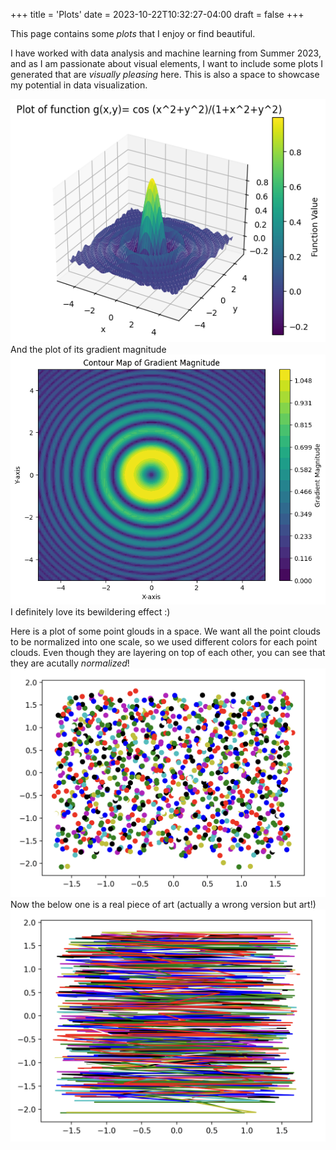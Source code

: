 +++
title = 'Plots'
date = 2023-10-22T10:32:27-04:00
draft = false
+++

This page contains some *plots* that I enjoy or find beautiful.

I have worked with data analysis and machine learning from Summer 2023, and as I am passionate about visual elements, I want to include some plots I generated that are *visually pleasing* here. This is also a space to showcase my potential in data visualization.

![plot of a function in 3d space](./static/plot_of_g.png)
And the plot of its gradient magnitude
![And the plot of its gradient magnitude](./static/plot_of_gradient_magnitude.png )
I definitely love its bewildering effect :)

Here is a plot of some point glouds in a space. We want all the point clouds to be normalized into one scale, so we used different colors for each point clouds. Even though they are layering on top of each other, you can see that they are acutally *normalized*!
![plot of some point clouds in a space](./static/normalized_point_clouds_of_tripetala_1_18.png)
Now the below one is a real piece of art (actually a wrong version but art!)
![plot of a function in 3d space](./static/rand_point_clouds.png)

